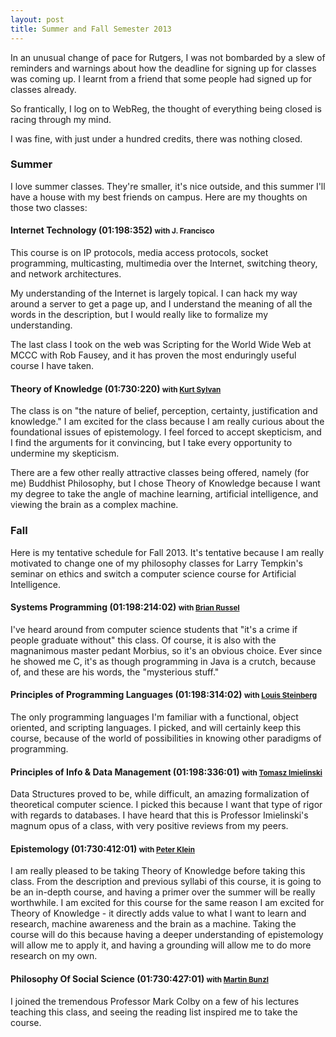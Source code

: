 ```yaml
---
layout: post
title: Summer and Fall Semester 2013 
---
```


In an unusual change of pace for Rutgers, I was not bombarded by a slew
of reminders and warnings about how the deadline for signing up
for classes was coming up. I learnt from a friend that some people
had signed up for classes already.

So frantically, I log on to WebReg, the thought of everything being
closed is racing through my mind.

I was fine, with just under a hundred credits, there was nothing closed.

### Summer

I love summer classes. They're smaller, it's nice outside, and this
summer I'll have a house with my best friends on campus.
Here are my thoughts on those two classes:

#### Internet Technology (01:198:352) <small>with J. Francisco</small>

This course is on IP protocols, media access protocols, socket programming, multicasting, 
multimedia over the Internet, switching theory, and network architectures.

My understanding of the Internet is largely topical. 
I can hack my way around a server to get a page up, and I understand the meaning of all the words
in the description, but I would really like to formalize my understanding.

The last class I took on the web was Scripting for the World Wide Web at MCCC with Rob Fausey,
and it has proven the most enduringly useful course I have taken. 

#### Theory of Knowledge (01:730:220) <small>with [Kurt Sylvan](http://philosophy.rutgers.edu/people/graduate-students/682-sylvan-jurt)</small>

The class is on "the nature of belief, perception, certainty, justification and knowledge." 
I am excited for the class because I am really curious about the foundational issues of
epistemology. I feel forced to accept skepticism, and I find the arguments for it convincing,
but I take every opportunity to undermine my skepticism.

There are a few other really attractive classes being offered, namely (for me) Buddhist Philosophy,
but I chose Theory of Knowledge because I want my degree to take the angle of machine learning,
artificial intelligence, and viewing the brain as a complex machine.

### Fall

Here is my tentative schedule for Fall 2013. It's tentative because I am
really motivated to change one of my philosophy classes for Larry Tempkin's
seminar on ethics and switch a computer science course for Artificial Intelligence.

#### Systems Programming (01:198:214:02) <small>with [Brian Russel](http://www.cs.rutgers.edu/~morbius/)</small>

I've heard around from computer science students that "it's a crime if people graduate without" this class.
Of course, it is also with the magnanimous master pedant Morbius, so it's an obvious choice.
Ever since he showed me C, it's as though programming in Java is a crutch, because of, and these are his words,
the "mysterious stuff."

#### Principles of Programming Languages (01:198:314:02) <small>with [Louis Steinberg](http://www.cs.rutgers.edu/~lou/)</small>

The only programming languages I'm familiar with a functional, object oriented, and scripting languages.
I picked, and will certainly keep this course, because of the world of possibilities in knowing
other paradigms of programming.

#### Principles of Info & Data Management (01:198:336:01) <small>with [Tomasz Imielinski](http://www.cs.rutgers.edu/~imielins/)</small>

Data Structures proved to be, while difficult, an amazing formalization of theoretical computer science.
I picked this because I want that type of rigor with regards to databases.
I have heard that this is Professor Imielinski's magnum opus of a class, with very positive reviews from my peers.

#### Epistemology (01:730:412:01) <small>with [Peter Klein](http://philosophy.rutgers.edu/people/faculty/611-pklein)</small>

I am really pleased to be taking Theory of Knowledge before taking this class.
From the description and previous syllabi of this course, it is going to be an in-depth course,
and having a primer over the summer will be really worthwhile.
I am excited for this course for the same reason I am excited for Theory of Knowledge -
it directly adds value to what I want to learn and research, machine awareness and the brain as a machine.
Taking the course will do this because having a deeper understanding of epistemology will allow me to apply it,
and having a grounding will allow me to do more research on my own.

#### Philosophy Of Social Science (01:730:427:01) <small>with [Martin Bunzl](http://philosophy.rutgers.edu/people/faculty/588-martin-bunzl)</small>

I joined the tremendous Professor Mark Colby on a few of his lectures teaching this class,
and seeing the reading list inspired me to take the course.


